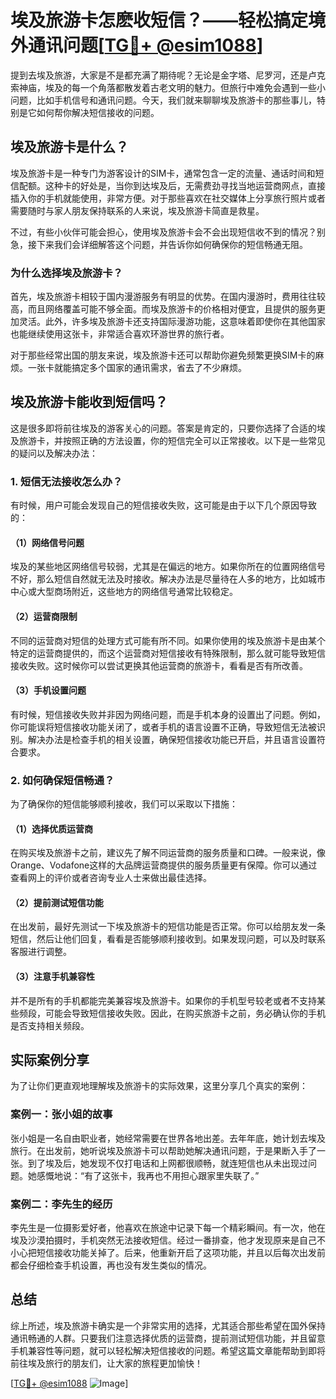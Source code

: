 # 埃及旅游卡怎麽收短信？——轻松搞定境外通讯问题[[TG💪+ @esim1088](https://t.me/s/esim1088)]

提到去埃及旅游，大家是不是都充满了期待呢？无论是金字塔、尼罗河，还是卢克索神庙，埃及的每一个角落都散发着古老文明的魅力。但旅行中难免会遇到一些小问题，比如手机信号和通讯问题。今天，我们就来聊聊埃及旅游卡的那些事儿，特别是它如何帮你解决短信接收的问题。

## 埃及旅游卡是什么？

埃及旅游卡是一种专门为游客设计的SIM卡，通常包含一定的流量、通话时间和短信配额。这种卡的好处是，当你到达埃及后，无需费劲寻找当地运营商网点，直接插入你的手机就能使用，非常方便。对于那些喜欢在社交媒体上分享旅行照片或者需要随时与家人朋友保持联系的人来说，埃及旅游卡简直是救星。

不过，有些小伙伴可能会担心，使用埃及旅游卡会不会出现短信收不到的情况？别急，接下来我们会详细解答这个问题，并告诉你如何确保你的短信畅通无阻。

### 为什么选择埃及旅游卡？

首先，埃及旅游卡相较于国内漫游服务有明显的优势。在国内漫游时，费用往往较高，而且网络覆盖可能不够全面。而埃及旅游卡的价格相对便宜，且提供的服务更加灵活。此外，许多埃及旅游卡还支持国际漫游功能，这意味着即使你在其他国家也能继续使用这张卡，非常适合喜欢环游世界的旅行者。

对于那些经常出国的朋友来说，埃及旅游卡还可以帮助你避免频繁更换SIM卡的麻烦。一张卡就能搞定多个国家的通讯需求，省去了不少麻烦。

## 埃及旅游卡能收到短信吗？

这是很多即将前往埃及的游客关心的问题。答案是肯定的，只要你选择了合适的埃及旅游卡，并按照正确的方法设置，你的短信完全可以正常接收。以下是一些常见的疑问以及解决办法：

### 1. 短信无法接收怎么办？

有时候，用户可能会发现自己的短信接收失败，这可能是由于以下几个原因导致的：

#### （1）网络信号问题
埃及的某些地区网络信号较弱，尤其是在偏远的地方。如果你所在的位置网络信号不好，那么短信自然就无法及时接收。解决办法是尽量待在人多的地方，比如城市中心或大型商场附近，这些地方的网络信号通常比较稳定。

#### （2）运营商限制
不同的运营商对短信的处理方式可能有所不同。如果你使用的埃及旅游卡是由某个特定的运营商提供的，而这个运营商对短信接收有特殊限制，那么就可能导致短信接收失败。这时候你可以尝试更换其他运营商的旅游卡，看看是否有所改善。

#### （3）手机设置问题
有时候，短信接收失败并非因为网络问题，而是手机本身的设置出了问题。例如，你可能误将短信接收功能关闭了，或者手机的语言设置不正确，导致短信无法被识别。解决办法是检查手机的相关设置，确保短信接收功能已开启，并且语言设置符合要求。

### 2. 如何确保短信畅通？

为了确保你的短信能够顺利接收，我们可以采取以下措施：

#### （1）选择优质运营商
在购买埃及旅游卡之前，建议先了解不同运营商的服务质量和口碑。一般来说，像Orange、Vodafone这样的大品牌运营商提供的服务质量更有保障。你可以通过查看网上的评价或者咨询专业人士来做出最佳选择。

#### （2）提前测试短信功能
在出发前，最好先测试一下埃及旅游卡的短信功能是否正常。你可以给朋友发一条短信，然后让他们回复，看看是否能够顺利接收到。如果发现问题，可以及时联系客服进行调整。

#### （3）注意手机兼容性
并不是所有的手机都能完美兼容埃及旅游卡。如果你的手机型号较老或者不支持某些频段，可能会导致短信接收失败。因此，在购买旅游卡之前，务必确认你的手机是否支持相关频段。

## 实际案例分享

为了让你们更直观地理解埃及旅游卡的实际效果，这里分享几个真实的案例：

### 案例一：张小姐的故事
张小姐是一名自由职业者，她经常需要在世界各地出差。去年年底，她计划去埃及旅行。在出发前，她听说埃及旅游卡可以帮助她解决通讯问题，于是果断入手了一张。到了埃及后，她发现不仅打电话和上网都很顺畅，就连短信也从未出现过问题。她感慨地说：“有了这张卡，我再也不用担心跟家里失联了。”

### 案例二：李先生的经历
李先生是一位摄影爱好者，他喜欢在旅途中记录下每一个精彩瞬间。有一次，他在埃及沙漠拍摄时，手机突然无法接收短信。经过一番排查，他才发现原来是自己不小心把短信接收功能关掉了。后来，他重新开启了这项功能，并且以后每次出发前都会仔细检查手机设置，再也没有发生类似的情况。

## 总结

综上所述，埃及旅游卡确实是一个非常实用的选择，尤其适合那些希望在国外保持通讯畅通的人群。只要我们注意选择优质的运营商，提前测试短信功能，并且留意手机兼容性等问题，就可以轻松解决短信接收的问题。希望这篇文章能帮助到即将前往埃及旅行的朋友们，让大家的旅程更加愉快！

[[TG💪+ @esim1088](https://t.me/s/esim1088) ![Image](https://i.postimg.cc/4NQfJmqS/Snipaste-2025-05-13-00-14-12.png)]